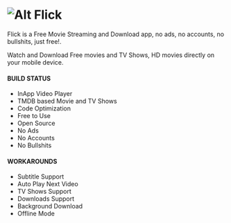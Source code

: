 # ![Alt](https://github.com/wendale1231/Flickv2/raw/master/android/app/src/main/res/mipmap-hdpi/ic_launcher.png "Title") Flick
Flick is a Free Movie Streaming and Download app, no ads, no accounts, no bullshits, just free!.

Watch and Download Free movies and TV Shows, HD movies directly on your mobile device.

#### BUILD STATUS ####

* InApp Video Player
* TMDB based Movie and TV Shows
* Code Optimization
* Free to Use
* Open Source
* No Ads
* No Accounts
* No Bullshits


#### WORKAROUNDS ####

* Subtitle Support
* Auto Play Next Video
* TV Shows Support
* Downloads Support
* Background Download
* Offline Mode
